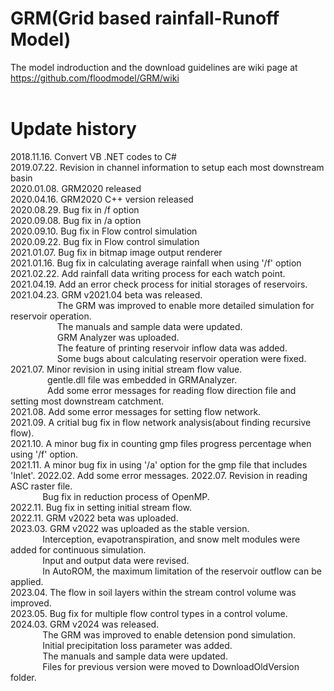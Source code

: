 # GRM(Grid based rainfall-Runoff Model)

The model indroduction and the download guidelines are wiki page at https://github.com/floodmodel/GRM/wiki
<br/><br/>

# Update history
2018.11.16. Convert VB .NET codes to C#  
2019.07.22. Revision in channel information to setup each most downstream basin  
2020.01.08. GRM2020 released  
2020.04.16. GRM2020 C++ version released  
2020.08.29. Bug fix in /f option  
2020.09.08. Bug fix in /a option  
2020.09.10. Bug fix in Flow control simulation  
2020.09.22. Bug fix in Flow control simulation  
2021.01.07. Bug fix in bitmap image output renderer  
2021.01.16. Bug fix in calculating average rainfall when using '/f' option  
2021.02.22. Add rainfall data writing process for each watch point.  
2021.04.19. Add an error check process for initial storages of reservoirs.  
2021.04.23. GRM v2021.04 beta was released.  
&nbsp;&nbsp;&nbsp;&nbsp;&nbsp;&nbsp;&nbsp;&nbsp;&nbsp;&nbsp;&nbsp;&nbsp;&nbsp;&nbsp;&nbsp;&nbsp;&nbsp;&nbsp;&nbsp;The GRM was improved to enable more detailed simulation for reservoir operation.  
&nbsp;&nbsp;&nbsp;&nbsp;&nbsp;&nbsp;&nbsp;&nbsp;&nbsp;&nbsp;&nbsp;&nbsp;&nbsp;&nbsp;&nbsp;&nbsp;&nbsp;&nbsp;&nbsp;The manuals and sample data were updated.  
&nbsp;&nbsp;&nbsp;&nbsp;&nbsp;&nbsp;&nbsp;&nbsp;&nbsp;&nbsp;&nbsp;&nbsp;&nbsp;&nbsp;&nbsp;&nbsp;&nbsp;&nbsp;&nbsp;GRM Analyzer was uploaded.  
&nbsp;&nbsp;&nbsp;&nbsp;&nbsp;&nbsp;&nbsp;&nbsp;&nbsp;&nbsp;&nbsp;&nbsp;&nbsp;&nbsp;&nbsp;&nbsp;&nbsp;&nbsp;&nbsp;The feature of printing reservoir inflow data was added.  
&nbsp;&nbsp;&nbsp;&nbsp;&nbsp;&nbsp;&nbsp;&nbsp;&nbsp;&nbsp;&nbsp;&nbsp;&nbsp;&nbsp;&nbsp;&nbsp;&nbsp;&nbsp;&nbsp;Some bugs about calculating reservoir operation were fixed.  
2021.07. Minor revision in using initial stream flow value.  
&nbsp;&nbsp;&nbsp;&nbsp;&nbsp;&nbsp;&nbsp;&nbsp;&nbsp;&nbsp;&nbsp;&nbsp;&nbsp;&nbsp;&nbsp;gentle.dll file was embedded in GRMAnalyzer.  
&nbsp;&nbsp;&nbsp;&nbsp;&nbsp;&nbsp;&nbsp;&nbsp;&nbsp;&nbsp;&nbsp;&nbsp;&nbsp;&nbsp;&nbsp;Add some error messages for reading flow direction file and setting most downstream catchment.  
2021.08. Add some error messages for setting flow network.  
2021.09. A critial bug fix in flow network analysis(about finding recursive flow).  
2021.10. A minor bug fix in counting gmp files progress percentage when using '/f' option.  
2021.11. A minor bug fix in using '/a' option for the gmp file that includes 'Inlet'. 
2022.02. Add some error messages.
2022.07. Revision in reading ASC raster file.  
&nbsp;&nbsp;&nbsp;&nbsp;&nbsp;&nbsp;&nbsp;&nbsp;&nbsp;&nbsp;&nbsp;&nbsp; Bug fix in reduction process of OpenMP.        
2022.11. Bug fix in setting initial stream flow.   
2022.11. GRM v2022 beta was uploaded.        
2023.03. GRM v2022 was uploaded as the stable version.   
&nbsp;&nbsp;&nbsp;&nbsp;&nbsp;&nbsp;&nbsp;&nbsp;&nbsp;&nbsp;&nbsp;&nbsp; Interception, evapotranspiration, and snow melt modules were added for continuous simulation.  
&nbsp;&nbsp;&nbsp;&nbsp;&nbsp;&nbsp;&nbsp;&nbsp;&nbsp;&nbsp;&nbsp;&nbsp; Input and output data were revised.  
&nbsp;&nbsp;&nbsp;&nbsp;&nbsp;&nbsp;&nbsp;&nbsp;&nbsp;&nbsp;&nbsp;&nbsp; In AutoROM, the maximum limitation of the reservoir outflow can be applied.  
2023.04. The flow in soil layers within the stream control volume was improved.   
2023.05. Bug fix for multiple flow control types in a control volume.   
2024.03. GRM v2024 was released.  
&nbsp;&nbsp;&nbsp;&nbsp;&nbsp;&nbsp;&nbsp;&nbsp;&nbsp;&nbsp;&nbsp;&nbsp; The GRM was improved to enable detension pond simulation.  
&nbsp;&nbsp;&nbsp;&nbsp;&nbsp;&nbsp;&nbsp;&nbsp;&nbsp;&nbsp;&nbsp;&nbsp; Initial precipitation loss parameter was added.  
&nbsp;&nbsp;&nbsp;&nbsp;&nbsp;&nbsp;&nbsp;&nbsp;&nbsp;&nbsp;&nbsp;&nbsp; The manuals and sample data were updated.  
&nbsp;&nbsp;&nbsp;&nbsp;&nbsp;&nbsp;&nbsp;&nbsp;&nbsp;&nbsp;&nbsp;&nbsp; Files for previous version were moved to DownloadOldVersion folder.  


  
       

   